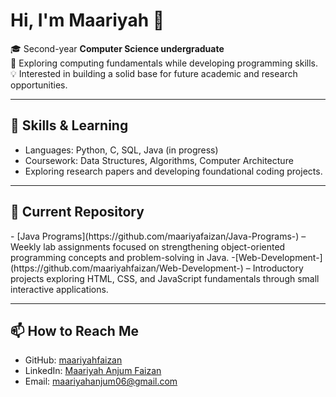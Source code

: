 # Hi, I'm Maariyah 👋  

🎓 Second-year **Computer Science undergraduate**  
📖 Exploring computing fundamentals while developing programming skills.  
💡 Interested in building a solid base for future academic and research opportunities.  

---

## 🔧 Skills & Learning  
- Languages: Python, C, SQL, Java (in progress)  
- Coursework: Data Structures, Algorithms, Computer Architecture
- Exploring research papers and developing foundational coding projects.

---

## 📂 Current Repository  
<ls>
- [Java Programs](https://github.com/maariyafaizan/Java-Programs-) – Weekly lab assignments focused on strengthening object-oriented programming concepts and problem-solving in Java.
-[Web-Development-](https://github.com/maariyahfaizan/Web-Development-) – Introductory projects exploring HTML, CSS, and JavaScript fundamentals through small interactive applications.  
</ls>

---

## 📫 How to Reach Me  
- GitHub: [maariyahfaizan](https://github.com/maariyahfaizan)  
- LinkedIn: [Maariyah Anjum Faizan](www.linkedin.com/in/maariyah-anjum-faizan-70491b328)
- Email: maariyahanjum06@gmail.com 

